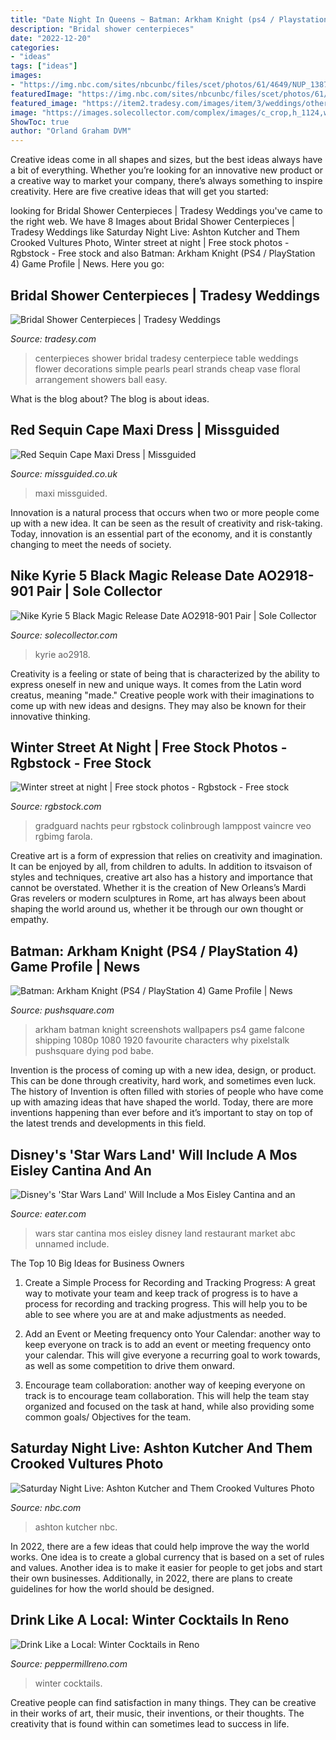 ```yaml
---
title: "Date Night In Queens ~ Batman: Arkham Knight (ps4 / Playstation 4) Game Profile"
description: "Bridal shower centerpieces"
date: "2022-12-20"
categories:
- "ideas"
tags: ["ideas"]
images:
- "https://img.nbc.com/sites/nbcunbc/files/scet/photos/61/4649/NUP_138799_0082.JPG"
featuredImage: "https://img.nbc.com/sites/nbcunbc/files/scet/photos/61/4649/NUP_138799_0082.JPG"
featured_image: "https://item2.tradesy.com/images/item/3/weddings/other/other/bridal-shower-centerpieces-75581-6.jpg"
image: "https://images.solecollector.com/complex/images/c_crop,h_1124,w_1998,x_0,y_596/f_auto,fl_lossy,q_auto,w_1200/iqnhdutgrbeserntzkr1/nike-kyrie-5-black-magic-release-date-ao2918-901-pair.jpg"
ShowToc: true
author: "Orland Graham DVM"
---
```



Creative ideas come in all shapes and sizes, but the best ideas always have a bit of everything. Whether you’re looking for an innovative new product or a creative way to market your company, there’s always something to inspire creativity. Here are five creative ideas that will get you started: 

	

		
looking for Bridal Shower Centerpieces | Tradesy Weddings you've came to the right web. We have 8 Images about Bridal Shower Centerpieces | Tradesy Weddings like Saturday Night Live: Ashton Kutcher and Them Crooked Vultures Photo, Winter street at night | Free stock photos - Rgbstock - Free stock and also Batman: Arkham Knight (PS4 / PlayStation 4) Game Profile | News. Here you go:
		
    
## Bridal Shower Centerpieces | Tradesy Weddings

<img loading=lazy src="https://item2.tradesy.com/images/item/3/weddings/other/other/bridal-shower-centerpieces-75581-6.jpg" onerror="this.onerror=null;this.src='https://tse2.mm.bing.net/th?id=OIP.s_q3crFfe10TcSNNAoA9QwHaJ4&amp;pid=15.1';" alt="Bridal Shower Centerpieces | Tradesy Weddings">

_Source: tradesy.com_

>centerpieces shower bridal tradesy centerpiece table weddings flower decorations simple pearls pearl strands cheap vase floral arrangement showers ball easy. 

	

What is the blog about?
The blog is about ideas.

    
## Red Sequin Cape Maxi Dress | Missguided

<img loading=lazy src="https://media.missguided.com/s/missguided/SBDE907949_set/3/red-sequin-cape-maxi-dress.jpg?$product-page__zoom--3x$" onerror="this.onerror=null;this.src='https://tse4.mm.bing.net/th?id=OIP.oRUf-83sT7T2h8kFfYHQ7QHaKu&amp;pid=15.1';" alt="Red Sequin Cape Maxi Dress | Missguided">

_Source: missguided.co.uk_

>maxi missguided. 

	

Innovation is a natural process that occurs when two or more people come up with a new idea. It can be seen as the result of creativity and risk-taking. Today, innovation is an essential part of the economy, and it is constantly changing to meet the needs of society.

    
## Nike Kyrie 5 Black Magic Release Date AO2918-901 Pair | Sole Collector

<img loading=lazy src="https://images.solecollector.com/complex/images/c_crop,h_1124,w_1998,x_0,y_596/f_auto,fl_lossy,q_auto,w_1200/iqnhdutgrbeserntzkr1/nike-kyrie-5-black-magic-release-date-ao2918-901-pair.jpg" onerror="this.onerror=null;this.src='https://tse2.mm.bing.net/th?id=OIP.PcrVPsYMHI2KnhmjPi6a5AHaEK&amp;pid=15.1';" alt="Nike Kyrie 5 Black Magic Release Date AO2918-901 Pair | Sole Collector">

_Source: solecollector.com_

>kyrie ao2918. 

	

Creativity is a feeling or state of being that is characterized by the ability to express oneself in new and unique ways. It comes from the Latin word creatus, meaning "made." Creative people work with their imaginations to come up with new ideas and designs. They may also be known for their innovative thinking.

    
## Winter Street At Night | Free Stock Photos - Rgbstock - Free Stock

<img loading=lazy src="https://a.rgbimg.com/users/c/co/colinbrough/600/mLXga8O.jpg" onerror="this.onerror=null;this.src='https://tse3.mm.bing.net/th?id=OIP.7hdOv2WjuftAutQCN3Z9ZwHaLH&amp;pid=15.1';" alt="Winter street at night | Free stock photos - Rgbstock - Free stock">

_Source: rgbstock.com_

>gradguard nachts peur rgbstock colinbrough lamppost vaincre veo rgbimg farola. 

	

Creative art is a form of expression that relies on creativity and imagination. It can be enjoyed by all, from children to adults. In addition to itsvaison of styles and techniques, creative art also has a history and importance that cannot be overstated. Whether it is the creation of New Orleans’s Mardi Gras revelers or modern sculptures in Rome, art has always been about shaping the world around us, whether it be through our own thought or empathy.

    
## Batman: Arkham Knight (PS4 / PlayStation 4) Game Profile | News

<img loading=lazy src="https://images.pushsquare.com/screenshots/69056/large.jpg" onerror="this.onerror=null;this.src='https://tse1.mm.bing.net/th?id=OIP.-oTynYs8mTZaCd4RBXUR3AHaEK&amp;pid=15.1';" alt="Batman: Arkham Knight (PS4 / PlayStation 4) Game Profile | News">

_Source: pushsquare.com_

>arkham batman knight screenshots wallpapers ps4 game falcone shipping 1080p 1080 1920 favourite characters why pixelstalk pushsquare dying pod babe. 

	

Invention is the process of coming up with a new idea, design, or product. This can be done through creativity, hard work, and sometimes even luck. The history of Invention is often filled with stories of people who have come up with amazing ideas that have shaped the world. Today, there are more inventions happening than ever before and it’s important to stay on top of the latest trends and developments in this field.

    
## Disney&#039;s &#039;Star Wars Land&#039; Will Include A Mos Eisley Cantina And An

<img loading=lazy src="https://cdn.vox-cdn.com/thumbor/HieqFCUefCRhabMBPypjBVBpbWE=/0x0:900x470/1200x0/filters:focal(0x0:900x470):no_upscale()/cdn.vox-cdn.com/uploads/chorus_asset/file/6087569/starwarsmarket.0.jpg" onerror="this.onerror=null;this.src='https://tse3.mm.bing.net/th?id=OIP.ESFuMLT24Lz_k-5VRdmtRwHaD3&amp;pid=15.1';" alt="Disney&#039;s &#039;Star Wars Land&#039; Will Include a Mos Eisley Cantina and an">

_Source: eater.com_

>wars star cantina mos eisley disney land restaurant market abc unnamed include. 

	

The Top 10 Big Ideas for Business Owners
1. Create a Simple Process for Recording and Tracking Progress: A great way to motivate your team and keep track of progress is to have a process for recording and tracking progress. This will help you to be able to see where you are at and make adjustments as needed.
2. Add an Event or Meeting frequency onto Your Calendar: another way to keep everyone on track is to add an event or meeting frequency onto your calendar. This will give everyone a recurring goal to work towards, as well as some competition to drive them onward.

3. Encourage team collaboration: another way of keeping everyone on track is to encourage team collaboration. This will help the team stay organized and focused on the task at hand, while also providing some common goals/ Objectives for the team.


    
## Saturday Night Live: Ashton Kutcher And Them Crooked Vultures Photo

<img loading=lazy src="https://img.nbc.com/sites/nbcunbc/files/scet/photos/61/4649/NUP_138799_0082.JPG" onerror="this.onerror=null;this.src='https://tse1.mm.bing.net/th?id=OIP.XjqQ9NvWXHfFbu39fIAiOgHaE7&amp;pid=15.1';" alt="Saturday Night Live: Ashton Kutcher and Them Crooked Vultures Photo">

_Source: nbc.com_

>ashton kutcher nbc. 

	

In 2022, there are a few ideas that could help improve the way the world works. One idea is to create a global currency that is based on a set of rules and values. Another idea is to make it easier for people to get jobs and start their own businesses. Additionally, in 2022, there are plans to create guidelines for how the world should be designed.

    
## Drink Like A Local: Winter Cocktails In Reno

<img loading=lazy src="https://www.peppermillreno.com/library/images/in-page-images/CHAPEL-pilgrim.jpg" onerror="this.onerror=null;this.src='https://tse1.mm.bing.net/th?id=OIP.Hw2JIX_vF77tRAnbROcGtwHaK-&amp;pid=15.1';" alt="Drink Like a Local: Winter Cocktails in Reno">

_Source: peppermillreno.com_

>winter cocktails. 

	

Creative people can find satisfaction in many things. They can be creative in their works of art, their music, their inventions, or their thoughts. The creativity that is found within can sometimes lead to success in life.

